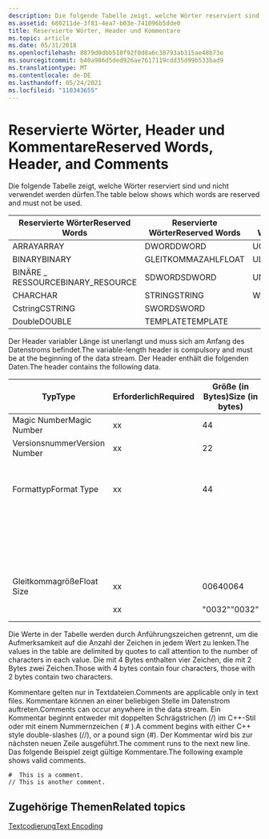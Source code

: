 ```yaml
---
description: Die folgende Tabelle zeigt, welche Wörter reserviert sind und nicht verwendet werden dürfen.
ms.assetid: 680211de-3f81-4ea7-b03e-741096b5dde0
title: Reservierte Wörter, Header und Kommentare
ms.topic: article
ms.date: 05/31/2018
ms.openlocfilehash: 8879d0dbb518f92f0d8a6c38793ab315ae48b73e
ms.sourcegitcommit: b40a986d5ded926ae7617119cdd35d99b533bad9
ms.translationtype: MT
ms.contentlocale: de-DE
ms.lasthandoff: 05/24/2021
ms.locfileid: "110343655"
---
```

# <a name="reserved-words-header-and-comments"></a><span data-ttu-id="7c99c-103">Reservierte Wörter, Header und Kommentare</span><span class="sxs-lookup"><span data-stu-id="7c99c-103">Reserved Words, Header, and Comments</span></span>

<span data-ttu-id="7c99c-104">Die folgende Tabelle zeigt, welche Wörter reserviert sind und nicht verwendet werden dürfen.</span><span class="sxs-lookup"><span data-stu-id="7c99c-104">The table below shows which words are reserved and must not be used.</span></span>

| <span data-ttu-id="7c99c-105">Reservierte Wörter</span><span class="sxs-lookup"><span data-stu-id="7c99c-105">Reserved Words</span></span> | <span data-ttu-id="7c99c-106">Reservierte Wörter</span><span class="sxs-lookup"><span data-stu-id="7c99c-106">Reserved Words</span></span> | <span data-ttu-id="7c99c-107">Reservierte Wörter</span><span class="sxs-lookup"><span data-stu-id="7c99c-107">Reserved Words</span></span>|
|------------------|----------|-----------|
| <span data-ttu-id="7c99c-108">ARRAY</span><span class="sxs-lookup"><span data-stu-id="7c99c-108">ARRAY</span></span>            | <span data-ttu-id="7c99c-109">DWORD</span><span class="sxs-lookup"><span data-stu-id="7c99c-109">DWORD</span></span>    | <span data-ttu-id="7c99c-110">UCHAR</span><span class="sxs-lookup"><span data-stu-id="7c99c-110">UCHAR</span></span>     |
| <span data-ttu-id="7c99c-111">BINARY</span><span class="sxs-lookup"><span data-stu-id="7c99c-111">BINARY</span></span>           | <span data-ttu-id="7c99c-112">GLEITKOMMAZAHL</span><span class="sxs-lookup"><span data-stu-id="7c99c-112">FLOAT</span></span>    | <span data-ttu-id="7c99c-113">ULONGLONG</span><span class="sxs-lookup"><span data-stu-id="7c99c-113">ULONGLONG</span></span> |
| <span data-ttu-id="7c99c-114">BINÄRE \_ RESSOURCE</span><span class="sxs-lookup"><span data-stu-id="7c99c-114">BINARY\_RESOURCE</span></span> | <span data-ttu-id="7c99c-115">SDWORD</span><span class="sxs-lookup"><span data-stu-id="7c99c-115">SDWORD</span></span>   | <span data-ttu-id="7c99c-116">UNICODE</span><span class="sxs-lookup"><span data-stu-id="7c99c-116">UNICODE</span></span>   |
| <span data-ttu-id="7c99c-117">CHAR</span><span class="sxs-lookup"><span data-stu-id="7c99c-117">CHAR</span></span>             | <span data-ttu-id="7c99c-118">STRING</span><span class="sxs-lookup"><span data-stu-id="7c99c-118">STRING</span></span>   | <span data-ttu-id="7c99c-119">WORD</span><span class="sxs-lookup"><span data-stu-id="7c99c-119">WORD</span></span>      |
| <span data-ttu-id="7c99c-120">Cstring</span><span class="sxs-lookup"><span data-stu-id="7c99c-120">CSTRING</span></span>          | <span data-ttu-id="7c99c-121">SWORD</span><span class="sxs-lookup"><span data-stu-id="7c99c-121">SWORD</span></span>    |           |
| <span data-ttu-id="7c99c-122">Double</span><span class="sxs-lookup"><span data-stu-id="7c99c-122">DOUBLE</span></span>           | <span data-ttu-id="7c99c-123">TEMPLATE</span><span class="sxs-lookup"><span data-stu-id="7c99c-123">TEMPLATE</span></span> |           |



 

<span data-ttu-id="7c99c-124">Der Header variabler Länge ist unerlangt und muss sich am Anfang des Datenstroms befindet.</span><span class="sxs-lookup"><span data-stu-id="7c99c-124">The variable-length header is compulsory and must be at the beginning of the data stream.</span></span> <span data-ttu-id="7c99c-125">Der Header enthält die folgenden Daten.</span><span class="sxs-lookup"><span data-stu-id="7c99c-125">The header contains the following data.</span></span>



| <span data-ttu-id="7c99c-126">Typ</span><span class="sxs-lookup"><span data-stu-id="7c99c-126">Type</span></span>           | <span data-ttu-id="7c99c-127">Erforderlich</span><span class="sxs-lookup"><span data-stu-id="7c99c-127">Required</span></span> | <span data-ttu-id="7c99c-128">Größe (in Bytes)</span><span class="sxs-lookup"><span data-stu-id="7c99c-128">Size (in bytes)</span></span> | <span data-ttu-id="7c99c-129">Wert</span><span class="sxs-lookup"><span data-stu-id="7c99c-129">Value</span></span> | <span data-ttu-id="7c99c-130">BESCHREIBUNG</span><span class="sxs-lookup"><span data-stu-id="7c99c-130">Description</span></span>                  |
|----------------|----------|-----------------|-------|------------------------------|
| <span data-ttu-id="7c99c-131">Magic Number</span><span class="sxs-lookup"><span data-stu-id="7c99c-131">Magic Number</span></span>   | <span data-ttu-id="7c99c-132">x</span><span class="sxs-lookup"><span data-stu-id="7c99c-132">x</span></span>        | <span data-ttu-id="7c99c-133">4</span><span class="sxs-lookup"><span data-stu-id="7c99c-133">4</span></span>               | <span data-ttu-id="7c99c-134">Xof</span><span class="sxs-lookup"><span data-stu-id="7c99c-134">xof</span></span>   |                              |
| <span data-ttu-id="7c99c-135">Versionsnummer</span><span class="sxs-lookup"><span data-stu-id="7c99c-135">Version Number</span></span> | <span data-ttu-id="7c99c-136">x</span><span class="sxs-lookup"><span data-stu-id="7c99c-136">x</span></span>        | <span data-ttu-id="7c99c-137">2</span><span class="sxs-lookup"><span data-stu-id="7c99c-137">2</span></span>               | <span data-ttu-id="7c99c-138">03</span><span class="sxs-lookup"><span data-stu-id="7c99c-138">03</span></span>    | <span data-ttu-id="7c99c-139">Hauptversion 3</span><span class="sxs-lookup"><span data-stu-id="7c99c-139">Major version 3</span></span>              |
|                |          |                 | <span data-ttu-id="7c99c-140">03</span><span class="sxs-lookup"><span data-stu-id="7c99c-140">03</span></span>    | <span data-ttu-id="7c99c-141">Nebenversion 3</span><span class="sxs-lookup"><span data-stu-id="7c99c-141">Minor version 3</span></span>              |
| <span data-ttu-id="7c99c-142">Formattyp</span><span class="sxs-lookup"><span data-stu-id="7c99c-142">Format Type</span></span>    | <span data-ttu-id="7c99c-143">x</span><span class="sxs-lookup"><span data-stu-id="7c99c-143">x</span></span>        | <span data-ttu-id="7c99c-144">4</span><span class="sxs-lookup"><span data-stu-id="7c99c-144">4</span></span>               | <span data-ttu-id="7c99c-145">txt</span><span class="sxs-lookup"><span data-stu-id="7c99c-145">txt</span></span>   | <span data-ttu-id="7c99c-146">Textdatei</span><span class="sxs-lookup"><span data-stu-id="7c99c-146">Text File</span></span>                    |
|                |          |                 | <span data-ttu-id="7c99c-147">bin</span><span class="sxs-lookup"><span data-stu-id="7c99c-147">bin</span></span>   | <span data-ttu-id="7c99c-148">Binärdatei</span><span class="sxs-lookup"><span data-stu-id="7c99c-148">Binary file</span></span>                  |
|                |          |                 | <span data-ttu-id="7c99c-149">tzip</span><span class="sxs-lookup"><span data-stu-id="7c99c-149">tzip</span></span>  | <span data-ttu-id="7c99c-150">Komprimierte MSZip-Textdatei</span><span class="sxs-lookup"><span data-stu-id="7c99c-150">MSZip compressed text file</span></span>   |
|                |          |                 | <span data-ttu-id="7c99c-151">bzip</span><span class="sxs-lookup"><span data-stu-id="7c99c-151">bzip</span></span>  | <span data-ttu-id="7c99c-152">Komprimierte MSZip-Binärdatei</span><span class="sxs-lookup"><span data-stu-id="7c99c-152">MSZip compressed binary file</span></span> |
| <span data-ttu-id="7c99c-153">Gleitkommagröße</span><span class="sxs-lookup"><span data-stu-id="7c99c-153">Float Size</span></span>     | <span data-ttu-id="7c99c-154">x</span><span class="sxs-lookup"><span data-stu-id="7c99c-154">x</span></span>        | <span data-ttu-id="7c99c-155">0064</span><span class="sxs-lookup"><span data-stu-id="7c99c-155">0064</span></span>            |       | <span data-ttu-id="7c99c-156">64-Bit-Gleitkomma</span><span class="sxs-lookup"><span data-stu-id="7c99c-156">64-bit floats</span></span>                |
|                | <span data-ttu-id="7c99c-157">x</span><span class="sxs-lookup"><span data-stu-id="7c99c-157">x</span></span>        | <span data-ttu-id="7c99c-158">"0032"</span><span class="sxs-lookup"><span data-stu-id="7c99c-158">"0032"</span></span>          |       | <span data-ttu-id="7c99c-159">32-Bit-Gleitkomma</span><span class="sxs-lookup"><span data-stu-id="7c99c-159">32-bit floats</span></span>                |



 

<span data-ttu-id="7c99c-160">Die Werte in der Tabelle werden durch Anführungszeichen getrennt, um die Aufmerksamkeit auf die Anzahl der Zeichen in jedem Wert zu lenken.</span><span class="sxs-lookup"><span data-stu-id="7c99c-160">The values in the table are delimited by quotes to call attention to the number of characters in each value.</span></span> <span data-ttu-id="7c99c-161">Die mit 4 Bytes enthalten vier Zeichen, die mit 2 Bytes zwei Zeichen.</span><span class="sxs-lookup"><span data-stu-id="7c99c-161">Those with 4 bytes contain four characters, those with 2 bytes contain two characters.</span></span>

<span data-ttu-id="7c99c-162">Kommentare gelten nur in Textdateien.</span><span class="sxs-lookup"><span data-stu-id="7c99c-162">Comments are applicable only in text files.</span></span> <span data-ttu-id="7c99c-163">Kommentare können an einer beliebigen Stelle im Datenstrom auftreten.</span><span class="sxs-lookup"><span data-stu-id="7c99c-163">Comments can occur anywhere in the data stream.</span></span> <span data-ttu-id="7c99c-164">Ein Kommentar beginnt entweder mit doppelten Schrägstrichen (/) im C++-Stil oder mit einem Nummernzeichen ( \# ).</span><span class="sxs-lookup"><span data-stu-id="7c99c-164">A comment begins with either C++ style double-slashes (//), or a pound sign (\#).</span></span> <span data-ttu-id="7c99c-165">Der Kommentar wird bis zur nächsten neuen Zeile ausgeführt.</span><span class="sxs-lookup"><span data-stu-id="7c99c-165">The comment runs to the next new line.</span></span> <span data-ttu-id="7c99c-166">Das folgende Beispiel zeigt gültige Kommentare.</span><span class="sxs-lookup"><span data-stu-id="7c99c-166">The following example shows valid comments.</span></span>


```
#  This is a comment.
// This is another comment.
```



## <a name="related-topics"></a><span data-ttu-id="7c99c-167">Zugehörige Themen</span><span class="sxs-lookup"><span data-stu-id="7c99c-167">Related topics</span></span>

<dl> <dt>

[<span data-ttu-id="7c99c-168">Textcodierung</span><span class="sxs-lookup"><span data-stu-id="7c99c-168">Text Encoding</span></span>](text-encoding.md)
</dt> </dl>

 

 



